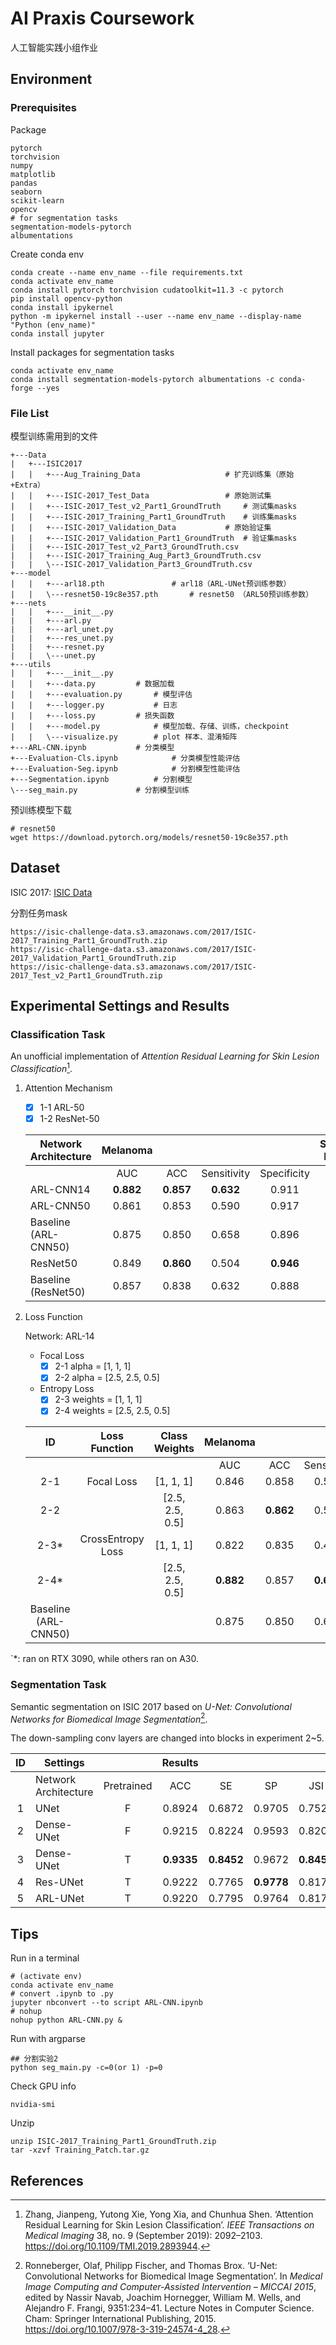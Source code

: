 # AI Praxis Coursework

人工智能实践小组作业


## Environment

### Prerequisites

Package

```
pytorch
torchvision
numpy
matplotlib
pandas
seaborn
scikit-learn
opencv
# for segmentation tasks
segmentation-models-pytorch
albumentations
```

Create conda env

```shell
conda create --name env_name --file requirements.txt
conda activate env_name
conda install pytorch torchvision cudatoolkit=11.3 -c pytorch
pip install opencv-python
conda install ipykernel
python -m ipykernel install --user --name env_name --display-name "Python (env_name)"
conda install jupyter
```

Install packages for segmentation tasks

```shell
conda activate env_name
conda install segmentation-models-pytorch albumentations -c conda-forge --yes
```


### File List

模型训练需用到的文件

```
+---Data
|   +---ISIC2017
|   |   +---Aug_Training_Data			     	# 扩充训练集（原始+Extra）
|   |   +---ISIC-2017_Test_Data					# 原始测试集
|   |   +---ISIC-2017_Test_v2_Part1_GroundTruth		# 测试集masks
|   |   +---ISIC-2017_Training_Part1_GroundTruth	# 训练集masks
|   |   +---ISIC-2017_Validation_Data			# 原始验证集
|   |   +---ISIC-2017_Validation_Part1_GroundTruth	# 验证集masks
|   |   +---ISIC-2017_Test_v2_Part3_GroundTruth.csv
|   |   +---ISIC-2017_Training_Aug_Part3_GroundTruth.csv
|   |   \---ISIC-2017_Validation_Part3_GroundTruth.csv
+---model
|   |   +---arl18.pth				# arl18（ARL-UNet预训练参数）
|   |   \---resnet50-19c8e357.pth		# resnet50 （ARL50预训练参数）
+---nets
|   |   +---__init__.py
|   |   +---arl.py
|   |   +---arl_unet.py
|   |   +---res_unet.py
|   |   +---resnet.py
|   |   \---unet.py
+---utils
|   |   +---__init__.py
|   |   +---data.py			# 数据加载
|   |   +---evaluation.py		# 模型评估
|   |   +---logger.py			# 日志
|   |   +---loss.py			# 损失函数
|   |   +---model.py			# 模型加载、存储、训练，checkpoint
|   |   \---visualize.py		# plot 样本、混淆矩阵
+---ARL-CNN.ipynb			# 分类模型
+---Evaluation-Cls.ipynb			# 分类模型性能评估
+---Evaluation-Seg.ipynb			# 分割模型性能评估
+---Segmentation.ipynb			# 分割模型
\---seg_main.py				# 分割模型训练
```

预训练模型下载

```shell
# resnet50
wget https://download.pytorch.org/models/resnet50-19c8e357.pth
```


## Dataset

ISIC 2017: [ISIC Data](https://challenge.isic-archive.com/data/)

分割任务mask

```
https://isic-challenge-data.s3.amazonaws.com/2017/ISIC-2017_Training_Part1_GroundTruth.zip
https://isic-challenge-data.s3.amazonaws.com/2017/ISIC-2017_Validation_Part1_GroundTruth.zip
https://isic-challenge-data.s3.amazonaws.com/2017/ISIC-2017_Test_v2_Part1_GroundTruth.zip
```

## Experimental Settings and Results

### Classification Task

An unofficial implementation of *Attention Residual Learning for Skin Lesion Classification*[^1].

1. Attention Mechanism

   - [x] 1-1 ARL-50
   - [x] 1-2 ResNet-50

   | Network Architecture  | Melanoma  |           |             |             | Seborrheic  Keratosis |           |             |             |
   | --------------------- | :-------: | :-------: | :---------: | :---------: | :-------------------: | :-------: | :---------: | :---------: |
   |                       |    AUC    |    ACC    | Sensitivity | Specificity |          AUC          |    ACC    | Sensitivity | Specificity |
   | ARL-CNN14             | **0.882** | **0.857** |  **0.632**  |    0.911    |         0.955         |   0.925   |  **0.811**  |    0.945    |
   | ARL-CNN50             |   0.861   |   0.853   |    0.590    |    0.917    |       **0.959**       | **0.927** |    0.722    |    0.963    |
   | Baseline  (ARL-CNN50) |   0.875   |   0.850   |    0.658    |    0.896    |         0.958         |   0.868   |    0.878    |    0.867    |
   | ResNet50              |   0.849   | **0.860** |    0.504    |  **0.946**  |         0.919         |   0.908   |    0.533    |  **0.975**  |
   | Baseline  (ResNet50)  |   0.857   |   0.838   |    0.632    |    0.888    |         0.948         |   0.842   |    0.867    |    0.837    |

   

2. Loss Function

   Network: ARL-14

   - Focal Loss
     - [x] 2-1 alpha = [1, 1, 1]
     - [x] 2-2 alpha = [2.5, 2.5, 0.5]
   - Entropy Loss
     - [x] 2-3 weights = [1, 1, 1]
     - [x] 2-4 weights = [2.5, 2.5, 0.5]

   |          ID          |   Loss  Function   |  Class Weights   | Melanoma  |           |             |             | Seborrheic  Keratosis |           |             |             |
   | :------------------: | :----------------: | :--------------: | :-------: | :-------: | :---------: | :---------: | :-------------------: | :-------: | :---------: | :---------: |
   |                      |                    |                  |    AUC    |    ACC    | Sensitivity | Specificity |          AUC          |    ACC    | Sensitivity | Specificity |
   |         2-1          |    Focal  Loss     |    [1,  1, 1]    |   0.846   |   0.858   |    0.538    |  **0.936**  |         0.924         |   0.912   |    0.511    |    0.982    |
   |         2-2          |                    | [2.5,  2.5, 0.5] |   0.863   | **0.862** |    0.556    |  **0.936**  |         0.927         |   0.903   |    0.444    |  **0.984**  |
   |         2-3*         | CrossEntropy  Loss |    [1,  1, 1]    |   0.822   |   0.835   |    0.487    |    0.919    |         0.929         |   0.893   |  **0.833**  |    0.904    |
   |         2-4*         |                    | [2.5,  2.5, 0.5] | **0.882** |   0.857   |  **0.632**  |    0.911    |         0.955         | **0.925** |    0.811    |    0.945    |
   | Baseline (ARL-CNN50) |                    |                  |   0.875   |   0.850   |    0.658    |    0.896    |       **0.958**       |   0.868   |  **0.878**  |    0.867    |

`*: ran on RTX 3090, while others ran on A30.

### Segmentation Task

Semantic segmentation on ISIC 2017 based on *U-Net: Convolutional Networks for Biomedical Image Segmentation*[^2].

The down-sampling conv layers are changed into blocks in experiment 2~5.

|  ID  | Settings             |            |  Results   |            |            |            |            |            |
| :--: | -------------------- | :--------: | :--------: | :--------: | :--------: | :--------: | :--------: | :--------: |
|      | Network Architecture | Pretrained |    ACC     |     SE     |     SP     |    JSI     |    DSC     |    TJI     |
|  1   | UNet                 |     F      |   0.8924   |   0.6872   |   0.9705   |   0.7525   |   0.8539   |   0.6784   |
|  2   | Dense-UNet           |     F      |   0.9215   |   0.8224   |   0.9593   |   0.8207   |   0.8995   |   0.7420   |
|  3   | Dense-UNet           |     T      | **0.9335** | **0.8452** |   0.9672   | **0.8457** | **0.9150** | **0.7875** |
|  4   | Res-UNet             |     T      |   0.9222   |   0.7765   | **0.9778** |   0.8174   |   0.8972   |   0.7447   |
|  5   | ARL-UNet             |     T      |   0.9220   |   0.7795   |   0.9764   |   0.8173   |   0.8972   |   0.7413   |



## Tips

Run in a terminal

```shell
# (activate env)
conda activate env_name
# convert .ipynb to .py
jupyter nbconvert --to script ARL-CNN.ipynb
# nohup
nohup python ARL-CNN.py &
```

Run with argparse

```shell
## 分割实验2
python seg_main.py -c=0(or 1) -p=0
```

Check GPU info

```shell
nvidia-smi
```

Unzip

```shell
unzip ISIC-2017_Training_Part1_GroundTruth.zip
tar -xzvf Training_Patch.tar.gz
```



## References

[^1]: Zhang, Jianpeng, Yutong Xie, Yong Xia, and Chunhua Shen. ‘Attention Residual Learning for Skin Lesion Classification’. *IEEE Transactions on Medical Imaging* 38, no. 9 (September 2019): 2092–2103. https://doi.org/10.1109/TMI.2019.2893944.
[^2]: Ronneberger, Olaf, Philipp Fischer, and Thomas Brox. ‘U-Net: Convolutional Networks for Biomedical Image Segmentation’. In *Medical Image Computing and Computer-Assisted Intervention – MICCAI 2015*, edited by Nassir Navab, Joachim Hornegger, William M. Wells, and Alejandro F. Frangi, 9351:234–41. Lecture Notes in Computer Science. Cham: Springer International Publishing, 2015. https://doi.org/10.1007/978-3-319-24574-4_28.